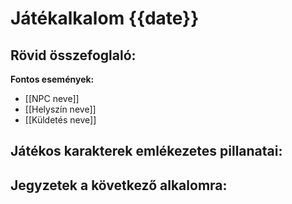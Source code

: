 # Játékalkalom {{date}}

**Rövid összefoglaló:**  
-  

**Fontos események:**  
- [[NPC neve]]  
- [[Helyszín neve]]  
- [[Küldetés neve]]  

**Játékos karakterek emlékezetes pillanatai:**  
-  

**Jegyzetek a következő alkalomra:**  
-  
